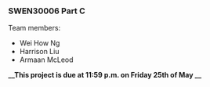 ### SWEN30006 Part C
Team members: 
- Wei How Ng 
- Harrison Liu 
- Armaan McLeod



**__This project is due at 11:59 p.m. on Friday 25th of May __**
